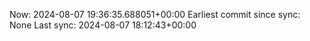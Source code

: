 Now: 2024-08-07 19:36:35.688051+00:00 Earliest commit since sync: None Last sync: 2024-08-07 18:12:43+00:00
